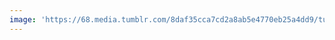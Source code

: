 ```yaml
---
image: 'https://68.media.tumblr.com/8daf35cca7cd2a8ab5e4770eb25a4dd9/tumblr_nb0dalePzC1tbdx3so1_1280.jpg'
---
```

